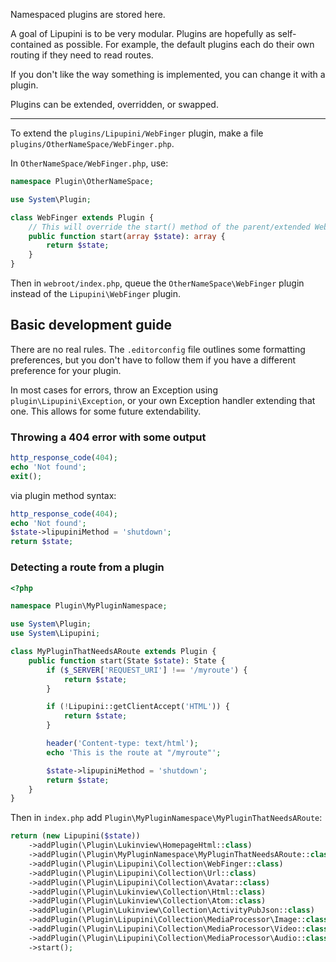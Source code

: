 Namespaced plugins are stored here.

A goal of Lipupini is to be very modular. Plugins are hopefully as self-contained as possible. For example, the default plugins each do their own routing if they need to read routes.

If you don't like the way something is implemented, you can change it with a plugin.

Plugins can be extended, overridden, or swapped.

---

To extend the `plugins/Lipupini/WebFinger` plugin, make a file `plugins/OtherNameSpace/WebFinger.php`.

In `OtherNameSpace/WebFinger.php`, use:

```php
namespace Plugin\OtherNameSpace;

use System\Plugin;

class WebFinger extends Plugin {
	// This will override the start() method of the parent/extended WebFinger class
	public function start(array $state): array {
		return $state;
	}
}
```

Then in `webroot/index.php`, queue the `OtherNameSpace\WebFinger` plugin instead of the `Lipupini\WebFinger` plugin.

## Basic development guide

There are no real rules. The `.editorconfig` file outlines some formatting preferences, but you don't have to follow them if you have a different preference for your plugin.

In most cases for errors, throw an Exception using `plugin\Lipupini\Exception`, or your own Exception handler extending that one. This allows for some future extendability.

### Throwing a 404 error with some output

```php
http_response_code(404);
echo 'Not found';
exit();
```

via plugin method syntax:

```php
http_response_code(404);
echo 'Not found';
$state->lipupiniMethod = 'shutdown';
return $state;
```

### Detecting a route from a plugin

```php
<?php

namespace Plugin\MyPluginNamespace;

use System\Plugin;
use System\Lipupini;

class MyPluginThatNeedsARoute extends Plugin {
	public function start(State $state): State {
		if ($_SERVER['REQUEST_URI'] !== '/myroute') {
			return $state;
		}

		if (!Lipupini::getClientAccept('HTML')) {
			return $state;
		}

		header('Content-type: text/html');
		echo 'This is the route at "/myroute"';

		$state->lipupiniMethod = 'shutdown';
		return $state;
	}
}
```

Then in `index.php` add `Plugin\MyPluginNamespace\MyPluginThatNeedsARoute`:

```php
return (new Lipupini($state))
	->addPlugin(\Plugin\Lukinview\HomepageHtml::class)
	->addPlugin(\Plugin\MyPluginNamespace\MyPluginThatNeedsARoute::class)
	->addPlugin(\Plugin\Lipupini\Collection\WebFinger::class)
	->addPlugin(\Plugin\Lipupini\Collection\Url::class)
	->addPlugin(\Plugin\Lipupini\Collection\Avatar::class)
	->addPlugin(\Plugin\Lukinview\Collection\Html::class)
	->addPlugin(\Plugin\Lukinview\Collection\Atom::class)
	->addPlugin(\Plugin\Lukinview\Collection\ActivityPubJson::class)
	->addPlugin(\Plugin\Lipupini\Collection\MediaProcessor\Image::class)
	->addPlugin(\Plugin\Lipupini\Collection\MediaProcessor\Video::class)
	->addPlugin(\Plugin\Lipupini\Collection\MediaProcessor\Audio::class)
	->start();

```
